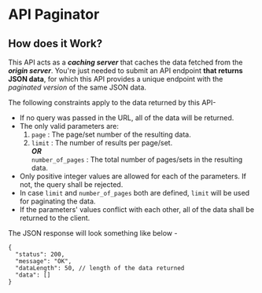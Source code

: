 # API Paginator

## How does it Work?
This API acts as a ***caching server*** that caches the data fetched from the ***origin server***. You're just needed to submit an API endpoint **that returns JSON data**, for which this API provides a unique endpoint with the *paginated version* of the same JSON data.

The following constraints apply to the data returned by this API-

- If no query was passed in the URL, all of the data will be returned.
- The only valid parameters are:
  1. `page` : The page/set number of the resulting data.
  2. `limit` : The number of results per page/set.  
	***OR***  
	`number_of_pages` : The total number of pages/sets in the resulting data.
- Only positive integer values are allowed for each of the parameters. If not, the query shall be rejected.
- In case `limit` and `number_of_pages` both are defined, `limit` will be used for paginating the data.
- If the parameters' values conflict with each other, all of the data shall be returned to the client.

The JSON response will look something like below -   

```
{
  "status": 200,
  "message": "OK",
  "dataLength": 50, // length of the data returned
  "data": []
}
```